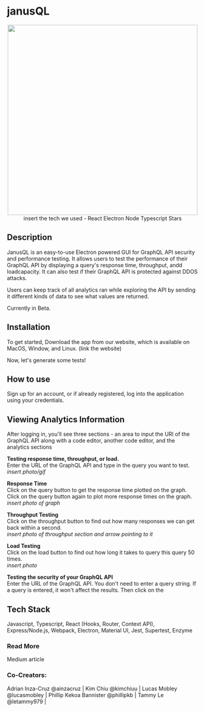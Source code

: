 # janusQL
<p align="center">
  <img width="500" src=https://user-images.githubusercontent.com/75049208/111885551-c002d980-8985-11eb-8fe6-3ef531221527.png> <br>
  insert the tech we used - React Electron Node Typescript Stars
</p>

## **Description**
JanusQL is an easy-to-use Electron powered GUI for GraphQL API security and performance testing. It allows users to test the performance of their GraphQL API by displaying a query's response time, throughput, andd loadcapacity. It can also test if their GraphQL API is protected against DDOS attacks.

Users can keep track of all analytics ran while exploring the API by sending it different kinds of data to see what values are returned.

Currently in Beta.

## **Installation**
To get started,
Download the app from our website, which is available on MacOS, Window, and Linux. (link the website)

Now, let's generate some tests!

## **How to use**
Sign up for an account, or if already registered, log into the application using your credentials. 

## **Viewing Analytics Information**
After logging in, you'll see three sections - an area to input the URI of the GraphQL API along with a code editor, another code editor, and the analytics sections

**Testing response time, throughput, or load.** <br>
Enter the URL of the GraphQL API and type in the query you want to test. <br>
*insert photo/gif*

**Response Time** <br>
Click on the query button to get the response time plotted on the graph. Click on the query button again to plot more response times on the graph. <br>
*insert photo of graph*

**Throughput Testing** <br>
Click on the throughput button to find out how many responses we can get back within a second. <br>
*insert photo of throughput section and arrow pointing to it*

**Load Testing** <br>
Click on the load button to find out how long it takes to query this query 50 times. <br>
*insert photo*

**Testing the security of your GraphQL API** <br>
Enter the URL of the GraphQL API. You don't need to enter a query string. If a query is entered, it won't affect the results. Then click on the 

## **Tech Stack**
Javascript, Typescript, React (Hooks, Router, Context API), Express/Node.js, Webpack, Electron, Material UI, Jest, Supertest, Enzyme

### **Read More**
Medium article

### **Co-Creators:** <br>
Adrian Inza-Cruz @ainzacruz | 
Kim Chiu @kimchiuu | 
Lucas Mobley @lucasmobley | 
Phillip Kekoa Bannister @phillipkb | 
Tammy Le @letammy979 | 
